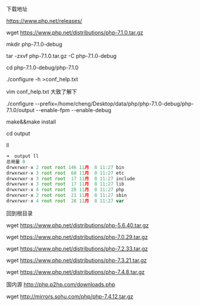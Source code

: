 下载地址

https://www.php.net/releases/



wget https://www.php.net/distributions/php-7.1.0.tar.gz 



mkdir php-7.1.0-debug



tar -zxvf php-7.1.0.tar.gz -C php-7.1.0-debug





cd  php-7.1.0-debug/php-7.1.0





./configure -h >conf_help.txt





vim conf_help.txt  大致了解下





./configure --prefix=/home/cheng/Desktop/data/php/php-7.1.0-debug/php-7.1.0/output --enable-fpm --enable-debug





make&&make install





cd output



ll



```javascript
➜  output ll
总用量 0
drwxrwxr-x 2 root root 146 11月  8 11:27 bin
drwxrwxr-x 3 root root  68 11月  8 11:27 etc
drwxrwxr-x 3 root root  17 11月  8 11:27 include
drwxrwxr-x 3 root root  17 11月  8 11:27 lib
drwxrwxr-x 4 root root  28 11月  8 11:27 php
drwxrwxr-x 2 root root  21 11月  8 11:27 sbin
drwxrwxr-x 4 root root  28 11月  8 11:27 var
```





回到根目录



wget https://www.php.net/distributions/php-5.6.40.tar.gz



wget https://www.php.net/distributions/php-7.0.29.tar.gz



wget https://www.php.net/distributions/php-7.2.33.tar.gz





wget https://www.php.net/distributions/php-7.3.21.tar.gz





wget https://www.php.net/distributions/php-7.4.8.tar.gz



国内源    http://php.p2hp.com/downloads.php



wget  http://mirrors.sohu.com/php/php-7.4.12.tar.gz











